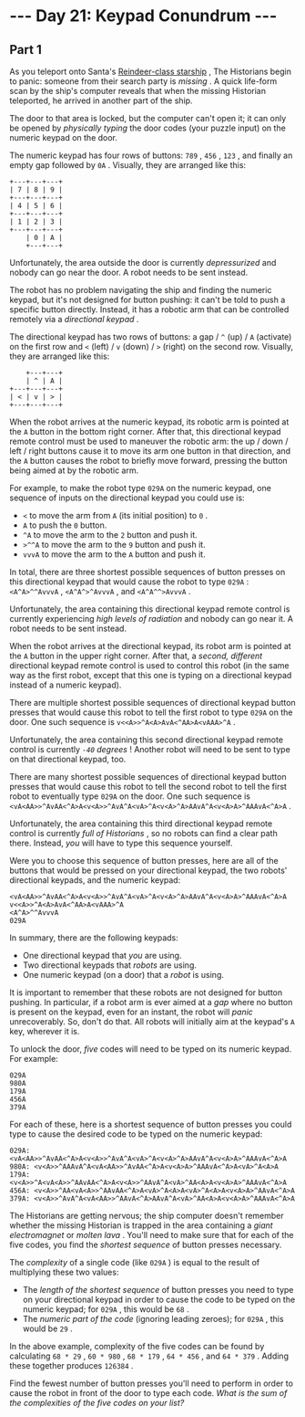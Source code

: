 # --- Day 21: Keypad Conundrum ---

## Part 1



As you teleport onto Santa's
[Reindeer-class starship](/2019/day/25)
, The Historians begin to panic: someone from their search party is
*missing*
. A quick life-form scan by the ship's computer reveals that when the missing Historian teleported, he arrived in another part of the ship.

The door to that area is locked, but the computer can't open it; it can only be opened by
*physically typing*
the door codes (your puzzle input) on the numeric keypad on the door.

The numeric keypad has four rows of buttons:
`789`
,
`456`
,
`123`
, and finally an empty gap followed by
`0A`
. Visually, they are arranged like this:

```
+---+---+---+
| 7 | 8 | 9 |
+---+---+---+
| 4 | 5 | 6 |
+---+---+---+
| 1 | 2 | 3 |
+---+---+---+
    | 0 | A |
    +---+---+

```

Unfortunately, the area outside the door is currently
*depressurized*
and nobody can go near the door. A robot needs to be sent instead.

The robot has no problem navigating the ship and finding the numeric keypad, but it's not designed for button pushing: it can't be told to push a specific button directly. Instead, it has a robotic arm that can be controlled remotely via a
*directional keypad*
.

The directional keypad has two rows of buttons: a gap /
`^`
(up) /
`A`
(activate) on the first row and
`<`
(left) /
`v`
(down) /
`>`
(right) on the second row. Visually, they are arranged like this:

```
    +---+---+
    | ^ | A |
+---+---+---+
| < | v | > |
+---+---+---+

```

When the robot arrives at the numeric keypad, its robotic arm is pointed at the
`A`
button in the bottom right corner. After that, this directional keypad remote control must be used to maneuver the robotic arm: the up / down / left / right buttons cause it to move its arm one button in that direction, and the
`A`
button causes the robot to briefly move forward, pressing the button being aimed at by the robotic arm.

For example, to make the robot type
`029A`
on the numeric keypad, one sequence of inputs on the directional keypad you could use is:

* `<`
  to move the arm from
  `A`
  (its initial position) to
  `0`
  .
* `A`
  to push the
  `0`
  button.
* `^A`
  to move the arm to the
  `2`
  button and push it.
* `>^^A`
  to move the arm to the
  `9`
  button and push it.
* `vvvA`
  to move the arm to the
  `A`
  button and push it.

In total, there are three shortest possible sequences of button presses on this directional keypad that would cause the robot to type
`029A`
:
`<A^A>^^AvvvA`
,
`<A^A^>^AvvvA`
, and
`<A^A^^>AvvvA`
.

Unfortunately, the area containing this directional keypad remote control is currently experiencing
*high levels of radiation*
and nobody can go near it. A robot needs to be sent instead.

When the robot arrives at the directional keypad, its robot arm is pointed at the
`A`
button in the upper right corner. After that, a
*second, different*
directional keypad remote control is used to control this robot (in the same way as the first robot, except that this one is typing on a directional keypad instead of a numeric keypad).

There are multiple shortest possible sequences of directional keypad button presses that would cause this robot to tell the first robot to type
`029A`
on the door. One such sequence is
`v<<A>>^A<A>AvA<^AA>A<vAAA>^A`
.

Unfortunately, the area containing this second directional keypad remote control is currently
*`-40`
degrees*
! Another robot will need to be sent to type on that directional keypad, too.

There are many shortest possible sequences of directional keypad button presses that would cause this robot to tell the second robot to tell the first robot to eventually type
`029A`
on the door. One such sequence is
`<vA<AA>>^AvAA<^A>A<v<A>>^AvA^A<vA>^A<v<A>^A>AAvA^A<v<A>A>^AAAvA<^A>A`
.

Unfortunately, the area containing this third directional keypad remote control is currently
*full of Historians*
, so no robots can find a clear path there. Instead,
*you*
will have to type this sequence yourself.

Were you to choose this sequence of button presses, here are all of the buttons that would be pressed on your directional keypad, the two robots' directional keypads, and the numeric keypad:

```
<vA<AA>>^AvAA<^A>A<v<A>>^AvA^A<vA>^A<v<A>^A>AAvA^A<v<A>A>^AAAvA<^A>A
v<<A>>^A<A>AvA<^AA>A<vAAA>^A
<A^A>^^AvvvA
029A

```

In summary, there are the following keypads:

* One directional keypad that
  *you*
  are using.
* Two directional keypads that
  *robots*
  are using.
* One numeric keypad (on a door) that a
  *robot*
  is using.

It is important to remember that these robots are not designed for button pushing. In particular, if a robot arm is ever aimed at a
*gap*
where no button is present on the keypad, even for an instant, the robot will
*panic*
unrecoverably. So, don't do that. All robots will initially aim at the keypad's
`A`
key, wherever it is.

To unlock the door,
*five*
codes will need to be typed on its numeric keypad. For example:

```
029A
980A
179A
456A
379A

```

For each of these, here is a shortest sequence of button presses you could type to cause the desired code to be typed on the numeric keypad:

```
029A: <vA<AA>>^AvAA<^A>A<v<A>>^AvA^A<vA>^A<v<A>^A>AAvA^A<v<A>A>^AAAvA<^A>A
980A: <v<A>>^AAAvA^A<vA<AA>>^AvAA<^A>A<v<A>A>^AAAvA<^A>A<vA>^A<A>A
179A: <v<A>>^A<vA<A>>^AAvAA<^A>A<v<A>>^AAvA^A<vA>^AA<A>A<v<A>A>^AAAvA<^A>A
456A: <v<A>>^AA<vA<A>>^AAvAA<^A>A<vA>^A<A>A<vA>^A<A>A<v<A>A>^AAvA<^A>A
379A: <v<A>>^AvA^A<vA<AA>>^AAvA<^A>AAvA^A<vA>^AA<A>A<v<A>A>^AAAvA<^A>A

```

The Historians are getting nervous; the ship computer doesn't remember whether the missing Historian is trapped in the area containing a
*giant electromagnet*
or
*molten lava*
. You'll need to make sure that for each of the five codes, you find the
*shortest sequence*
of button presses necessary.

The
*complexity*
of a single code (like
`029A`
) is equal to the result of multiplying these two values:

* The
  *length of the shortest sequence*
  of button presses you need to type on your directional keypad in order to cause the code to be typed on the numeric keypad; for
  `029A`
  , this would be
  `68`
  .
* The
  *numeric part of the code*
  (ignoring leading zeroes); for
  `029A`
  , this would be
  `29`
  .

In the above example, complexity of the five codes can be found by calculating
`68 * 29`
,
`60 * 980`
,
`68 * 179`
,
`64 * 456`
, and
`64 * 379`
. Adding these together produces
`126384`
.

Find the fewest number of button presses you'll need to perform in order to cause the robot in front of the door to type each code.
*What is the sum of the complexities of the five codes on your list?*




